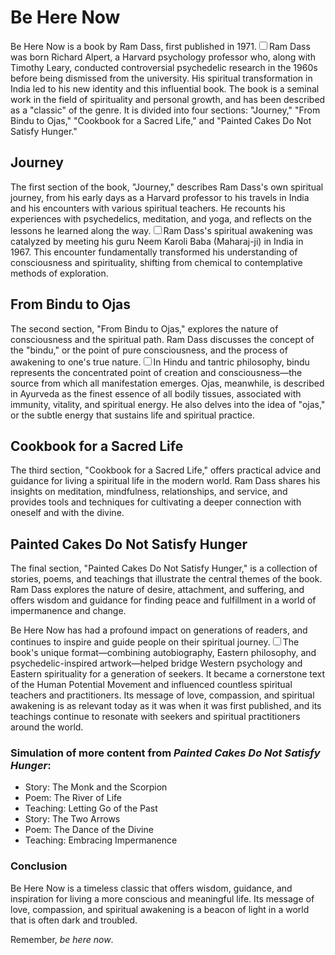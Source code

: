 # Be Here Now

Be Here Now is a book by Ram Dass, first published in 1971.<label for="sn-1" class="margin-toggle sidenote-number"></label><input type="checkbox" id="sn-1" class="margin-toggle"/><span class="sidenote">Ram Dass was born Richard Alpert, a Harvard psychology professor who, along with Timothy Leary, conducted controversial psychedelic research in the 1960s before being dismissed from the university. His spiritual transformation in India led to his new identity and this influential book.</span> The book is a seminal work in the field of spirituality and personal growth, and has been described as a "classic" of the genre. It is divided into four sections: "Journey," "From Bindu to Ojas," "Cookbook for a Sacred Life," and "Painted Cakes Do Not Satisfy Hunger."

## Journey

The first section of the book, "Journey," describes Ram Dass's own spiritual journey, from his early days as a Harvard professor to his travels in India and his encounters with various spiritual teachers. He recounts his experiences with psychedelics, meditation, and yoga, and reflects on the lessons he learned along the way.<label for="sn-2" class="margin-toggle sidenote-number"></label><input type="checkbox" id="sn-2" class="margin-toggle"/><span class="sidenote">Ram Dass's spiritual awakening was catalyzed by meeting his guru Neem Karoli Baba (Maharaj-ji) in India in 1967. This encounter fundamentally transformed his understanding of consciousness and spirituality, shifting from chemical to contemplative methods of exploration.</span>

## From Bindu to Ojas

The second section, "From Bindu to Ojas," explores the nature of consciousness and the spiritual path. Ram Dass discusses the concept of the "bindu," or the point of pure consciousness, and the process of awakening to one's true nature.<label for="sn-3" class="margin-toggle sidenote-number"></label><input type="checkbox" id="sn-3" class="margin-toggle"/><span class="sidenote">In Hindu and tantric philosophy, bindu represents the concentrated point of creation and consciousness—the source from which all manifestation emerges. Ojas, meanwhile, is described in Ayurveda as the finest essence of all bodily tissues, associated with immunity, vitality, and spiritual energy.</span> He also delves into the idea of "ojas," or the subtle energy that sustains life and spiritual practice.

## Cookbook for a Sacred Life

The third section, "Cookbook for a Sacred Life," offers practical advice and guidance for living a spiritual life in the modern world. Ram Dass shares his insights on meditation, mindfulness, relationships, and service, and provides tools and techniques for cultivating a deeper connection with oneself and with the divine.

## Painted Cakes Do Not Satisfy Hunger

The final section, "Painted Cakes Do Not Satisfy Hunger," is a collection of stories, poems, and teachings that illustrate the central themes of the book. Ram Dass explores the nature of desire, attachment, and suffering, and offers wisdom and guidance for finding peace and fulfillment in a world of impermanence and change.

Be Here Now has had a profound impact on generations of readers, and continues to inspire and guide people on their spiritual journey.<label for="sn-4" class="margin-toggle sidenote-number"></label><input type="checkbox" id="sn-4" class="margin-toggle"/><span class="sidenote">The book's unique format—combining autobiography, Eastern philosophy, and psychedelic-inspired artwork—helped bridge Western psychology and Eastern spirituality for a generation of seekers. It became a cornerstone text of the Human Potential Movement and influenced countless spiritual teachers and practitioners.</span> Its message of love, compassion, and spiritual awakening is as relevant today as it was when it was first published, and its teachings continue to resonate with seekers and spiritual practitioners around the world.

### Simulation of more content from *Painted Cakes Do Not Satisfy Hunger*:

- Story: The Monk and the Scorpion
- Poem: The River of Life
- Teaching: Letting Go of the Past
- Story: The Two Arrows
- Poem: The Dance of the Divine
- Teaching: Embracing Impermanence

### Conclusion

Be Here Now is a timeless classic that offers wisdom, guidance, and inspiration for living a more conscious and meaningful life. Its message of love, compassion, and spiritual awakening is a beacon of light in a world that is often dark and troubled.

Remember, *be here now*.
